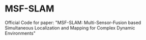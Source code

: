 # MSF-SLAM
Official Code for paper: "MSF-SLAM: Multi-Sensor-Fusion based Simultaneous Localization and Mapping for Complex Dynamic Environments"
